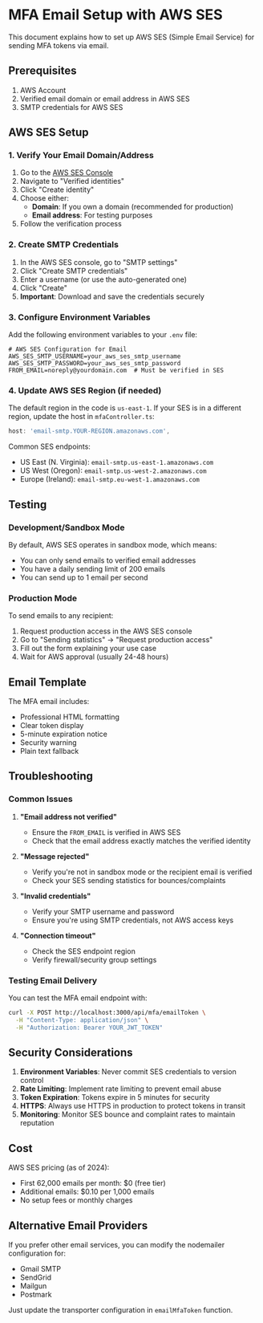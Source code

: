 # MFA Email Setup with AWS SES

This document explains how to set up AWS SES (Simple Email Service) for sending MFA tokens via email.

## Prerequisites

1. AWS Account
2. Verified email domain or email address in AWS SES
3. SMTP credentials for AWS SES

## AWS SES Setup

### 1. Verify Your Email Domain/Address

1. Go to the [AWS SES Console](https://console.aws.amazon.com/ses/)
2. Navigate to "Verified identities"
3. Click "Create identity"
4. Choose either:
   - **Domain**: If you own a domain (recommended for production)
   - **Email address**: For testing purposes
5. Follow the verification process

### 2. Create SMTP Credentials

1. In the AWS SES console, go to "SMTP settings"
2. Click "Create SMTP credentials"
3. Enter a username (or use the auto-generated one)
4. Click "Create"
5. **Important**: Download and save the credentials securely

### 3. Configure Environment Variables

Add the following environment variables to your `.env` file:

```env
# AWS SES Configuration for Email
AWS_SES_SMTP_USERNAME=your_aws_ses_smtp_username
AWS_SES_SMTP_PASSWORD=your_aws_ses_smtp_password
FROM_EMAIL=noreply@yourdomain.com  # Must be verified in SES
```

### 4. Update AWS SES Region (if needed)

The default region in the code is `us-east-1`. If your SES is in a different region, update the host in `mfaController.ts`:

```typescript
host: 'email-smtp.YOUR-REGION.amazonaws.com',
```

Common SES endpoints:
- US East (N. Virginia): `email-smtp.us-east-1.amazonaws.com`
- US West (Oregon): `email-smtp.us-west-2.amazonaws.com`
- Europe (Ireland): `email-smtp.eu-west-1.amazonaws.com`

## Testing

### Development/Sandbox Mode

By default, AWS SES operates in sandbox mode, which means:
- You can only send emails to verified email addresses
- You have a daily sending limit of 200 emails
- You can send up to 1 email per second

### Production Mode

To send emails to any recipient:
1. Request production access in the AWS SES console
2. Go to "Sending statistics" → "Request production access"
3. Fill out the form explaining your use case
4. Wait for AWS approval (usually 24-48 hours)

## Email Template

The MFA email includes:
- Professional HTML formatting
- Clear token display
- 5-minute expiration notice
- Security warning
- Plain text fallback

## Troubleshooting

### Common Issues

1. **"Email address not verified"**
   - Ensure the `FROM_EMAIL` is verified in AWS SES
   - Check that the email address exactly matches the verified identity

2. **"Message rejected"**
   - Verify you're not in sandbox mode or the recipient email is verified
   - Check your SES sending statistics for bounces/complaints

3. **"Invalid credentials"**
   - Verify your SMTP username and password
   - Ensure you're using SMTP credentials, not AWS access keys

4. **"Connection timeout"**
   - Check the SES endpoint region
   - Verify firewall/security group settings

### Testing Email Delivery

You can test the MFA email endpoint with:

```bash
curl -X POST http://localhost:3000/api/mfa/emailToken \
  -H "Content-Type: application/json" \
  -H "Authorization: Bearer YOUR_JWT_TOKEN"
```

## Security Considerations

1. **Environment Variables**: Never commit SES credentials to version control
2. **Rate Limiting**: Implement rate limiting to prevent email abuse
3. **Token Expiration**: Tokens expire in 5 minutes for security
4. **HTTPS**: Always use HTTPS in production to protect tokens in transit
5. **Monitoring**: Monitor SES bounce and complaint rates to maintain reputation

## Cost

AWS SES pricing (as of 2024):
- First 62,000 emails per month: $0 (free tier)
- Additional emails: $0.10 per 1,000 emails
- No setup fees or monthly charges

## Alternative Email Providers

If you prefer other email services, you can modify the nodemailer configuration for:
- Gmail SMTP
- SendGrid
- Mailgun
- Postmark

Just update the transporter configuration in `emailMfaToken` function.

